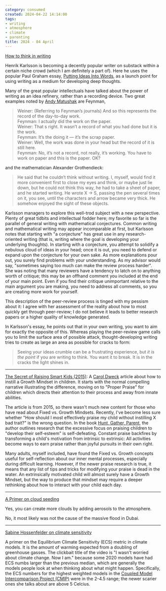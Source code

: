 ```yaml
---
category: consumed
created: 2024-04-22 14:14:00
tags:
- writing
- atmosphere
- climate
- parenting
title: 2024 - 04 April
---
```


[How to think in writing](https://www.henrikkarlsson.xyz/p/writing-to-think)

Henrik Karlsson is becoming a decently popular writer on substack within a certain niche crowd (which I am definitely a part of). Here he uses the popular Paul Graham essay, [Putting Ideas Into Words](https://paulgraham.com/words.html), as a launch point for using writing as a medium for developing deep thoughts.

Many of the great popular intellectuals have talked about the power of writing as an idea refinery, rather than a recording device. Two great examples noted by [Andy Matushak](https://notes.andymatuschak.org/zGEw4kJNMh8aK19aD2NyV6r) are Feynman,
> Weiner: (Referring to Feynman’s journals) And so this represents the record of the day-to-day work.  
> Feynman: I actually did the work on the paper.  
> Weiner: That s right. It wasn’t a record of what you had done but it is the work.  
> Feynman: It’s the doing it — it’s the scrap paper.   
> Weiner: Well, the work was done in your head but the record of it is still here.  
> Feynman: No, it’s not a record, not really, it’s working. You have to work on paper and this is the paper. OK?

and the mathematician Alexander Grothendieck:
> He said that he couldn’t think without writing. I, myself, would find it more convenient first to close my eyes and think, or maybe just lie down, but he could not think this way, he had to take a sheet of paper, and he started writing. He wrote X → S, passing the pen several times on it, you see, until the characters and arrow became very thick. He somehow enjoyed the sight of these objects.

Karlsson managers to explore this well-trod subject with a new perspective. Plenty of great tidbits and intellectual fodder here; my favorite so far is the parallel of general writing with mathematical conjectures. Common writing and mathematical writing may appear incomparable at first, but Karlsson notes that starting with "a conjecture" has great use in any research-oriented writing (that is, writing where the goal is developing your underlying thoughts). 
In starting with a conjecture, you attempt to solidify a nebulous cloud of ideas in your head; once it is out, you need to defend or expand upon the conjecture for your own sake. As more explanations pour out, you surely find problems with your understanding. As my advisor would say, "sometimes saying too much can make the review process harder". She was noting that many reviewers have a tendency to latch on to anything worth of critique; this may be an offhand comment you included at the end of your main point. Even if you find their critique unimportant relative to the main argument you are making, you need to address all comments, so you are creating more work for yourself. 

This description of the peer-review process is tinged with my pessism about it: I agree with her assessment of the reality about how to most quickly get through peer-review; I do not believe it leads to better research papers or a higher quality of knowledge generated. 

In Karlsson's essay, he points out that in your own writing, you want to aim for exactly the opposite of this. Whereas playing the peer-review game calls you to limit the surface area of possible attack, thought-developing writing tries to create as large an area as possible for cracks to form:
> Seeing your ideas crumble can be a frustrating experience, but _it is the point_ if you are writing to think. You want it to break. It is in the cracks the light shines in.


--------------

[The Secret of Raising Smart Kids (2015)](https://www.scientificamerican.com/article/the-secret-to-raising-smart-kids1/):
A [Carol Dweck](https://en.wikipedia.org/wiki/Carol_Dweck) article about how to instill a Growth Mindset in children. It starts with the normal compelling narrative illustrating the difference, moving on to "Proper Praise" for children which directs their attention to their process and away from innate abilities.

The article is from 2015, so there wasn't much new content for those who have read about Fixed vs. Growth Mindsets. Recently, I've become less sure whether "How should I most effectively praise my child without instilling X bad trait?" is the wrong question. In the book [Hunt, Gather, Parent](https://www.theatlantic.com/family/archive/2021/03/hunt-gather-parent-timeless-advice-for-modern-parents/618172/), the author outlines research that the excessive focus on praising children to "develop their self-esteem" is self-defeating. Constant praise backfires by transforming a child's motivation from intrinsic to extrinsic: All activities become ways to earn praise rather than joyful pursuits in their own right.

Many adults, myself included, have found the Fixed vs. Growth concepts useful for self-reflection about our inner mental processes, especially during difficult learning. However, if the newer praise research is true, it means that any list of tips and tricks for modifying your praise is dead in the water. An extrinsically motivated child will almost surely have a Growth Mindset, but the way to produce that mindset may require a deeper rethinking about how to interact with your child each day.


----------------

[A Primer on cloud seeding](https://www.theclimatebrink.com/p/a-primer-on-cloud-seeding)

Yes, you can create more clouds by adding aerosols to the atmosphere.

No, it most likely was not the cause of the massive flood in Dubai.


---------------------

[Sabine Hossenfelder on climate sensitivity](https://youtu.be/4S9sDyooxf4)

A primer on the Equilibrium Climate Sensitivity (ECS) metric in climate models. It is the amount of warming expected from a doubling of greenhouse gasses. 
The clickbait title of the video is "I wasn't worried about climate change. Now I am." because some 2020 models have had ECS numbs larger than the previous median, which are generally the models people look at when thinking about what might happen. Specifically, the ECS numbers for the highest weighted models in the [Coupled Model Intercomparison Project (CMIP)](https://en.wikipedia.org/wiki/Coupled_Model_Intercomparison_Project) were in the 2-4.5 range; the newer scarier ones she talks about are above 5 Celcius.

